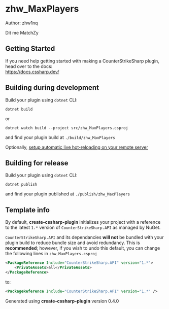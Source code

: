# zhw_MaxPlayers
Author: zhw1nq

Dit me MatchZy


## Getting Started
If you need help getting started with making a CounterStrikeSharp plugin, head over to the docs:\
https://docs.cssharp.dev/

## Building during development
Build your plugin using `dotnet` CLI:
```shell
dotnet build
```
or
```shell
dotnet watch build --project src/zhw_MaxPlayers.csproj
```
and find your plugin build at `./build/zhw_MaxPlayers`

Optionally, [setup automatic live hot-reloading on your remote server](/docs/auto-live-hot-reloading.md)

## Building for release
Build your plugin using `dotnet` CLI:
```shell
dotnet publish
```
and find your plugin published at `./publish/zhw_MaxPlayers`

## Template info
By default, **create-cssharp-plugin** initializes your project with a reference to 
the latest `1.*` version of `CounterStrikeSharp.API` as managed by NuGet.

`CounterStrikeSharp.API` and its dependancies **will not** be bundled with your plugin
build to reduce bundle size and avoid redundancy. This is **recommended**; however, 
if you wish to undo this default, you can change the following lines in `zhw_MaxPlayers.csproj`
```xml
<PackageReference Include="CounterStrikeSharp.API" version="1.*">
    <PrivateAssets>all</PrivateAssets>
</PackageReference>
```
to:
```xml
<PackageReference Include="CounterStrikeSharp.API" version="1.*" />
```

Generated using **create-cssharp-plugin** version 0.4.0
